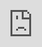 ```yaml
---
title: Comeuppance
date: 2020-10-11
author: adam@someparty.ca (Adam White)
description: New tunes from Careful (Crusades/Surrender), Washing Machine, Efrim Manuel Menuck, TJ Cabot, Ivan Rivers, Jyraph, Eamon McGrath, Lee Paradise, The Dirty Nil, METZ, No Negative, Spencer Burton, Chad VanGaalen
---
```


With the acclaimed Ottawa punks [Crusades](https://crusades666.bandcamp.com/) on ice and the slick synth outfit [Surrender](https://surrendersounds.bandcamp.com/) now active, one might assume that Dave Williams' interests had drifted from the world of guitar-forward rock. His new solo endeavour, which goes by the name of Careful, appears to state otherwise. The project's first single, released through Portland's [Drunk Dial Records](https://drunkdialrecords.bandcamp.com/album/drunk-dial-7-careful), features the original "Comeuppance" backed with a cover of "Ingrown," originally by the Australian alternative legends Smudge. In a lengthy statement which accompanied the [premiere](https://thebadcopy.com/news/stream/dave-williams-crusades-steve-adamyk-band-premieres-new-solo-7/), Williams eulogized his past while charting this next course:

> "I truly mourned the loss of CRUSADES. But it wasn't just the band. My sorrow was deeper than any one band or scene. I came to realize that it was the kind of deep-seated sadness that could only be managed by regular unpacking and exploration. And the one thing I couldn't do was hide it away. Covering it up wasn't an option.
>
>And therein lies the impetus for CAREFUL: an outlet, still within my chosen musical community and family, for the core ideas and events and beliefs that shaped and continue to shape me, for the sake of my own mental health and conveyed by what I hope is a universal-enough approach that it can possibly help and/or inspire others as well.
>
>Musically, I'm reaching back to the early-to-mid 90s, before I became completely entrenched in the self-imposed confines of hardcore and punk rock, to the bands that eventually led me there: The Lemonheads, Juliana Hatfield, Dinosaur Jr, Doughboys, The Killjoys, Punchbuggy, etc: the first bands that felt like they were ours and not just our parents' music."

You can read Williams' full statement, which grapples further with his place in the music scene post-Crusades, at [The Bad Copy](https://thebadcopy.com/news/stream/dave-williams-crusades-steve-adamyk-band-premieres-new-solo-7/).

Dave Williams recently released an 8-song full-length as part of the synth-pop duo [Surrender](https://surrendersounds.bandcamp.com/), paired with fellow Crusades' alum Scott McCash. Their self-titled record arrived in January, with a remix set titled *Disappear* dropping over the summer from London synthwave label [Aztec Records](https://aztecrecords.bandcamp.com/). Like the new Careful songs, Surrender's debut featured Toronto's [Alex Gamble](https://www.audiogamble.com) producing.

A full-length from Careful is now in the planning stages.

<iframe style="border: 0; width: 350px; height: 470px;" src="https://bandcamp.com/EmbeddedPlayer/album=1687535133/size=large/bgcol=ffffff/linkcol=0687f5/tracklist=false/transparent=true/" seamless><a href="https://drunkdialrecords.bandcamp.com/album/drunk-dial-7-careful">Drunk Dial #7 - Careful by Careful</a></iframe>

[Listen: Careful - "Comeuppance" @ Bandcamp](https://drunkdialrecords.bandcamp.com/album/drunk-dial-7-careful "#")

The Halifax trio [Washing Machine](https://washingmachine.bandcamp.com/) has a new single online, with the group continuing to expand their deeply satisfying reinterpretation of new wave and college rock with "Isle of Isosceles". The moody tune breaks its tension with some well-placed horns from Rich Aucoin saxophonist Nathan Pilon. In commenting on the angular track, frontman Noel Macdonald made particular note of the percussion, stating, "[Justin Crowe]'s drumming is off the chain... high octane fills and take-no-prisoners syncopation."

Washing Machine features [Moon](http://moonhalifax.tumblr.com)'s Noel Macdonald on guitar, vocals, and synth with backing from [Booji Boys](https://boojiboysfuneral.bandcamp.com/) drummer Justin Crowe and [Working Titles](http://hungryrecords.bandcamp.com/album/shorelines)' Glen Leck on bass. Leck mixed the new track, with Mikey Young (Eddy Current Suppression Ring, Total Control) mastering.

"Isle of Isosceles" follows the "Half a Battle" single from April, and before that, a split release with Halifax shoegaze group [Valerie](https://valeriemusic.bandcamp.com). It's one of a handful of songs released online since Washing Machine's 2018 LP, *Walk It Back*.

<iframe style="border: 0; width: 350px; height: 442px;" src="https://bandcamp.com/EmbeddedPlayer/track=243047330/size=large/bgcol=ffffff/linkcol=0687f5/tracklist=false/transparent=true/" seamless><a href="https://washingmachine.bandcamp.com/track/isle-of-isosceles">Isle of Isosceles by Washing Machine</a></iframe>

[Listen: Washing Machine - "Isle of Isosceles" @ Bandcamp](https://washingmachine.bandcamp.com/track/isle-of-isosceles "#")

[Efrim Manuel Menuck](https://efrimmanuelmenuck.bandcamp.com/) of Montreal's iconoclastic [Godspeed You! Black Emperor](http://cstrecords.com/gybe/) and [Thee Siler Mt. Zion](http://cstrecords.com/artist/thee-silver-mt-zion-memorial-orchestra/) recently unveiled a solo recording titled "Baby It Has To Fall." The track appears as part of [Constellation Records](http://cstrecords.com/)' recently unveiled Corona Borealis Longplay Singles Series, with the press-release hailing it as a "16-minute drone-punk opus."

Instrumentally the track features Menuck's defiant vocals awash in an electronic soundscape crafted (in part) by three oscillators and a "broken parlor organ." A video by Menuck and Michele Fiedler Fuentes accompanied the release.

The song serves as the second entry in Constellation's new singles series, following a track by multidisciplinary Montreal artist [Markus Floats](https://markusfloats.bandcamp.com) that set a public domain reading of Karl Marx' "Capital" to an electronic backing. Godspeed last released *Luciferian Towers* in 2017.

<iframe src="https://player.vimeo.com/video/464859417" style="position:absolute;top:0;left:0;width:100%;height:100%;" frameborder="0" allow="autoplay; fullscreen" allowfullscreen></iframe>

[Watch: Efrim Manuel Menuck - "Baby It Has To Fall" @ Vimeo](https://vimeo.com/464859417 "#")

Moncton's [TJ Cabot](https://tjcabot.bandcamp.com) has another home-recorded EP online. *Get Ready, Get Set!* follows August's *Dick Charles* collection and once again churns through a set of affectionately Ramones-indebted lo-fi punk nuggets. Like the previous EP, these four songs find Cabot recording directly to a laptop's internal mic, with the limitations of his basement setup embuing the tracks with a tossed-off sense of spontaneity that never feels like a detriment.

While this set of tunes focuses a little bit less on the farcical cause of Boularderie Island independence, I think it's safe to assume the revolution's never far from Cabot's heart. In another life, TJ goes by the name Tyler Boutilier, a veteran of the Nova Scotian punk groups [Teenage Hurricanes](https://soundcloud.com/bull-artery/teenage-hurricanes-saturday) and [Dunce Club](https://www.thecoast.ca/TheScene/archives/2010/01/05/january-9-goodbye-dunce-club-but-hello-fun-night-of-punk-shows), along with more recent stints in Moncton's [Phone Jerks](https://phonejerks.bandcamp.com/), [The Beaten Hearts](https://www.facebook.com/The-Beaten-Hearts-110327236905), and [Nerve Button](https://nervebutton.bandcamp.com/).

Last month saw Nerve Button, a high energy rock quintet with members of the late-80s punks [Bad Luck #13](https://www.discogs.com/artist/932247-Bad-Luck-13), release their *Volume 2* LP on Germany's [Wanda Records](https://wandarecords.bandcamp.com/album/volume-2).

<iframe style="border: 0; width: 350px; height: 470px;" src="https://bandcamp.com/EmbeddedPlayer/album=2763010212/size=large/bgcol=ffffff/linkcol=0687f5/tracklist=false/transparent=true/" seamless><a href="https://tjcabot.bandcamp.com/album/get-ready-get-set-ep">Get Ready, Get Set! EP by TJ Cabot</a></iframe>

[Listen: TJ Cabot - *Get Ready!, Get Set!* @ Bandcamp](https://tjcabot.bandcamp.com/album/get-ready-get-set-ep "#")

Absurdist Guelph folk act [Ivan Rivers](https://ivanrivers.bandcamp.com/) has a new EP due at the end of the month. *There's No Such Luck* will be the artist's third release in a year. A press-release detailed the four-song set:

>"*There's No Such Luck* was honed in Rivers' home, the Dissonant Folk Factory in Guelph, with producer Zach "JEB the QB" Kadey. Featuring primarily drum machine, plunky synth, and acoustic guitar, plus harmonies from Katie Lammert and pedal steel from Aaron Goldstein, *There's No Such Luck* is Rivers' ode to the twee-pop and twee-folk records they came to love from Pink Couch Sessions and late-night Soulseek binges in their late teens and early twenties. The EP pirouettes between sunshine and storm clouds, flickers like moonbeams through a night fog, bops like a worn out skip rope soundtrack cassette tape. There's no such luck, such wrecks as us."

You can preview the single "All The Rage" below. The new collection, due October 30, follows Rivers' 2019 record *The Fallen Ivan Rivers* and the New Years-released *Drag My Corpse Through the Country Music Hall of Fame*.

Ivan Rivers is the alter ego of Ivan Raczycki from the melodic Toronto punk quartet [Stuck Out Here](https://stuckouthere.bandcamp.com/). The band issued the *Until We're Each Someone Else* full-length last summer.

<iframe style="border: 0; width: 350px; height: 470px;" src="https://bandcamp.com/EmbeddedPlayer/album=1879095846/size=large/bgcol=ffffff/linkcol=0687f5/tracklist=false/transparent=true/" seamless><a href="https://ivanrivers.bandcamp.com/album/theres-no-such-luck">There&#39;s No Such Luck by Ivan Rivers</a></iframe>

[Listen: Ivan Rivers - "All the Rage" @ Bandcamp](https://ivanrivers.bandcamp.com/album/theres-no-such-luck "#")

The enigmatic Montreal post-punk act [Jyraph](https://jyraph.bandcamp.com/) has a new single online titled "La Brume." Like much of the artist's work, the francophone track steers well clear of the usual labels, with Jyraph offering "dollarstore Gainsbourg," "apocalypse suave," and "polyester sea shanty" as potential genres. The track follows his expansive March single "Jaibo (a crab's tail)" and a significant dump of early archival material over the summer lockdown.

Jyraph is the solo project of Pablo Garcia-Rejon Gaubeca, who plays in the Montreal group [Palmetto](https://palmetto.bandcamp.com/). As Jyraph, he last released the album *El Fuego* in 2018.

<iframe style="border: 0; width: 350px; height: 442px;" src="https://bandcamp.com/EmbeddedPlayer/track=2221791084/size=large/bgcol=ffffff/linkcol=0687f5/tracklist=false/transparent=true/" seamless><a href="https://jyraph.bandcamp.com/track/la-brume">La Brume by Jyraph</a></iframe>

[Listen: Jyraph - "La Brume" @ Bandcamp](https://jyraph.bandcamp.com/track/la-brume "#")

Edmonton-born, Toronto-based singer-songwriter [Eamon McGrath](http://eamonmcgrath.ca/) recently released the single "Sparkle & Bleed." The track, written at the beginning of Ontario's initial COVID-19 lockdown, endeavours to capture the early spring's surreal mood. The artist commented:

> "There was a really distinct, yet indescribable, texture that seemed to be thick in the air, and that's exactly what I wanted to try and translate through 'Sparkle & Bleed.' No one knew what to make of it at all, we were just floating and lost. It's those feelings, that words have no ability to communicate, where music has the job of stepping in and taking over.
>
>The shutdown in the spring brought with it a constant, ominous grey that covered the southern Ontario sky. The windows of bars, shops, restaurants and convenience stores were all replaced by sheets of plywood. It was bitterly cold and there was a confusion and uncertainty that was thick in the air.
>
>Despite it only being less than a year ago, it seems like a lifetime in the past now, as all the other otherworldly events of 2020 followed shortly after. 'Sparkle & Bleed' is an attempt to journalistically capture this drastic and dramatic change, which came with a feeling of everlasting permanence in what was really only a few short weeks of our lives.

The track features McGrath on keys, guitar, bass, and vocals, with Connor Ellinger on drums and Darrek Anderson on pedal steel. New Brunswick's [Julie Doiron](https://juliedoiron.bandcamp.com/) appears as a vocalist on the track (McGrath was notably a member of Doiron's punk-flavoured 2017 group [Julie & The Wrong Guys](https://julieandthewrongguys.bandcamp.com)). Eamon McGrath released the *Guts* LP in 2019 on [Saved By Vinyl](https://www.savedbyvinyl.com), following it up with the digital-only *The Long Hard Road* earlier this year.

<iframe width="100%" height="300" scrolling="no" frameborder="no" allow="autoplay" src="https://w.soundcloud.com/player/?url=https%3A//api.soundcloud.com/tracks/857863765&color=%23ff5500&auto_play=false&hide_related=false&show_comments=true&show_user=true&show_reposts=false&show_teaser=true&visual=true"></iframe>

[Listen: Eamon McGrath - "Sparkle & Bleed" @ SoundCloud](https://soundcloud.com/eamonmcgrath/06-sparkle-and-bleed "#")

[Telephone Explosion](https://www.telephoneexplosion.com/) recently shared a second preview of *The Fink*, the latest record from Dan Lee's "cyborg-funk" post-punk outfit [Lee Paradise](https://leeparadise2.bandcamp.com/). You can stream the upbeat, psych-influenced "Maintaining Platitudes" now. It's one of 12 songs due for the record when it arrives on December 4.

Dan Lee plays in the Toronto art-rock group [Hooded Fang](https://hoodedfang.bandcamp.com/) as well as the electronic psych-pop group [Phèdre](https://phedre.bandcamp.com/). It's been six years since the release of Lee Paradise's debut, *Water Palace Kingdom*.

<iframe style="border: 0; width: 350px; height: 470px;" src="https://bandcamp.com/EmbeddedPlayer/album=133649419/size=large/bgcol=ffffff/linkcol=0687f5/tracklist=false/track=2340588599/transparent=true/" seamless><a href="https://leeparadise2.bandcamp.com/album/the-fink">The Fink by Lee Paradise </a></iframe>

[Listen: Lee Paradise - "Maintaining Platitudes" @ Bandcamp](https://leeparadise2.bandcamp.com/track/maintaining-platitudes "#")

Dundas power-trio [The Dirty Nil](https://thedirtynil.bandcamp.com/) recently shared the third preview of their *Fuck Art* LP with the album cut "Blunt Force Concussion." The sugary track leads off like a 90s pop-punk hit but takes a louder turn before it wraps. Frontman Luke Bentham commented on the song, with his usual levels of braggadocio:

> "Y'all ever felt yourself sliding down the greasy hill of love? Down, down, down you pathetically slide until you reach the bottom. Finally, you find yourself hanging from the cliffs of sanity, above the fiery hell of romance. We present to you 'Blunt Force Concussion...' We pulled out all the stops on this one: bangin' ass drum fills, booty shakin' bass lines, big boi geetars and a thousand dollar chorus. If you don't like this song, fuck you and the horse you rode in on."

The new tune follows "Done With Drugs" and "Doom Boy" in previewing the record, the band's third. The album is due from [Dine Alone Records](https://dinealonerecords.com/) on January 1, 2021. The trio, featuring Bentham on guitar and vocals backed by bassist Ross Miller, and drummer Kyle Fisher, is following-up on their 2018 *Master Volume*.

The band is currently in the midst of a 14-day live streaming event, featuring the Nil and a revolving cast of musicians appearing virtually in concert with venues across North America. You can find details and tickets for the Dancing 2 Thrash tour at [Noonchorus](https://noonchorus.com/the-dirty-nil/).

<iframe style="border: 0; width: 350px; height: 470px;" src="https://bandcamp.com/EmbeddedPlayer/album=933957078/size=large/bgcol=ffffff/linkcol=0687f5/tracklist=false/track=1074219392/transparent=true/" seamless><a href="https://thedirtynil.bandcamp.com/album/fuck-art">Fuck Art by The Dirty Nil</a></iframe>

[Listen: The Dirty Nil - "Blunt Force Concussion" @ Bandcamp](https://thedirtynil.bandcamp.com/album/fuck-art "#")

*Atlas Vending*, the new record from long-running Toronto noise-punks [METZ](http://www.metzztem.com/), is now out in the wild. The release came alongside a quirky video for the song "No Ceiling." The clip, which is chock full of animatronic dinosaurs, follows a series of well-produced (and decidedly more sombre) clips featuring the "A Boat to Drown In," "Hail Taxi," and "Blind Youth Industrial Park."

This week METZ will perform a pair of live stream performances to coincide with the release.  An October 15 ticketed event will see the group playing Toronto's Opera House, with a set targeting overseas audiences to air a few days later. Tickets and details on the streams are online at the band's [store](https://dice.fm/artist/metz-jvl4).

*Atlas Vending* arrived on [Royal Mountain Records](https://www.royalmountainrecords.com/) and [Sub Pop](https://www.subpop.com/). Ben Greenberg (Uniform) co-produced the album with the band. Seth Manchester (Daughters, Lingua Ignota, The Body) engineered and mixed at Pawtucket's Machines with Magnets.

<iframe width="560" height="315" src="https://www.youtube.com/embed/bUSVd9vkfI0" frameborder="0" allow="accelerometer; autoplay; clipboard-write; encrypted-media; gyroscope; picture-in-picture" allowfullscreen></iframe>

[Watch: METZ - "No Ceiling" @ YouTube](https://youtu.be/bUSVd9vkfI0 "#")

Last year the Montreal psych/punk act [No Negative](https://nonegativemtl.bandcamp.com) released *The Last Offices* on the UK punk label [Drunken Sailor Records](http://www.drunkensailorrecords.co.uk/). The band recently shared the album on Bandcamp as a pay-what-you-want download to [raise funds](https://www.gofundme.com/f/justice-pour-joycejustice-for-joyce) for the family of Joyce Echaquan. Echaquan, an Atikamekw woman, recently died in a Quebec hospital after exposing racist abuse from the staff.

Furthermore, No Negative recently announced a follow-up EP due in the fall titled *The Darkening Hour*. The release, expected as a 12" on [Éditions 8888](https://editions8888.com/), will feature several outtakes along with a five minute cover of "Louie Louie" with Montreal provocateur [Bernardino Femminielli](https://femminielli.bandcamp.com/) on vocals.

*The Last Offices* followed both No Negative's 2017 "Cellophane" single and their 2015 debut *The Good Never Comes*.

<iframe style="border: 0; width: 350px; height: 470px;" src="https://bandcamp.com/EmbeddedPlayer/album=3547134663/size=large/bgcol=ffffff/linkcol=0687f5/tracklist=false/transparent=true/" seamless><a href="https://nonegativemtl.bandcamp.com/album/the-last-offices">The Last Offices by NO NEGATIVE</a></iframe>

[Listen: No Negative - *The Last Offices* @ Bandcamp](https://nonegativemtl.bandcamp.com/album/the-last-offices "#")

Niagara alt-country artist [Spencer Burton](https://www.spencerburtonmusic.com/) recently shared "Memories We Won't Soon Forget," the second single released since hooking up with Dallas Green's [Still Records](http://stillrecords.ca/) imprint. The song arrived alongside a video comprised of Super 8 camera footage filmed by Vanessa Heins. Burton commented:

> "Vanessa accompanied me on a drive down to Nashville in the fall of 2019 where I was to be recording at Andrija Tokic's studio named The Bomb Shelter, She took shots of me at various stops during moments of interest or beauty. It's crazy the things one can get up to on a 13 hour drive... we're losing the things that matter. Our small towns, and with them the memories we've created here. No Sunday drive reminders if there's nowhere to drive but the mall. On a weekly basis, I see old homes torn down for mansions, corn fields removed for subdivisions, and small businesses washed away for big box stores. It's a sad thing to see. A most unwelcome change."

The new song, along with the preceding single "Further," follows *The Mountain Man*, an album of children's songs the rural-minded Burton issued last year. The tracks also follow-up his 2017 full-length *Songs Of*.

While he's several albums into a solo career writing rustic country and clever folk tunes, Burton's roots were in the much-loved Welland pop-punk band [Attack In Black](https://attackinblack.bandcamp.com/).

<iframe width="560" height="315" src="https://www.youtube.com/embed/4KXiiuagS2M" frameborder="0" allow="accelerometer; autoplay; clipboard-write; encrypted-media; gyroscope; picture-in-picture" allowfullscreen></iframe>

[Watch: Spencer Burton - "Memories We Won't Soon Forget" @ YouTube](https://youtu.be/4KXiiuagS2M "#")

Beloved Calgarian indie-folk mutant [Chad VanGaalen](https://chadvangaalen.bandcamp.com/) has a new b-sides collection online. *Lost Harmonies* features largely improvisational synth-focused music intended for a shelved record titled *Lost Harmony*. The artist commented on the project:

> "I was always critical of the way my voice still sounded like my normal voice, and the album got shelved. Eventually I returned to it and tried manipulating the sounds using pitch-shifting and changing tape speeds. I finally felt like it was cool to drool, and it evolved into *Lost Harmonies*... These are the kind of songs I make to entertain myself late at night."

The set marks VanGaalen's second collection of b-sides for the pandemic era, following the *Odds & Sods 2* set from March. VanGaalen last released the *Light Information* LP in September of 2017 on [Flemish Eye](http://www.flemisheye.com/) and [Sub Pop](https://www.subpop.com/).

<iframe style="border: 0; width: 350px; height: 470px;" src="https://bandcamp.com/EmbeddedPlayer/album=3502787129/size=large/bgcol=ffffff/linkcol=0687f5/tracklist=false/transparent=true/" seamless><a href="https://chadvangaalen.bandcamp.com/album/lost-harmonies">Lost Harmonies by Chad VanGaalen</a></iframe>

[Listen: Chad VanGaalen - *Lost Harmonies* @ Bandcamp](https://chadvangaalen.bandcamp.com/album/lost-harmonies "#")
